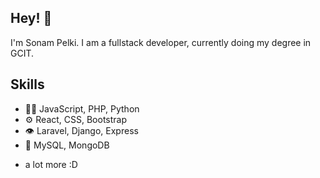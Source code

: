 ## Hey! 👋
I'm Sonam Pelki.
I am a fullstack developer, currently doing my degree in GCIT. 

## Skills
- 👨‍💻 JavaScript, PHP, Python
- ⚙️ React, CSS, Bootstrap
- 👁️ Laravel, Django, Express
- 💽 MySQL, MongoDB
+ a lot more :D


